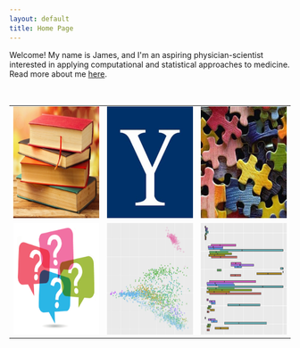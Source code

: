```yaml
---
layout: default
title: Home Page
---
```


Welcome! My name is James, and I'm an aspiring physician-scientist interested in applying computational and statistical approaches to medicine. Read more about me <a href="/about">here</a>.  
<br><br>

<table class="wide">
<tr>
  <td class="left">
    <a href="/archives/2017/08/22/book-list">
        <img src="/img/books.jpg" alt="Book List" title="Book List" style="width:200px;height:200px;">
    </a>
  </td>
  <td class="center">
    <a href="/archives/2017/08/21/yale-course-notes">
        <img src="/img/yale.jpg" alt="Yale Course Notes" title="Yale Course Notes" style="width:200px;height:200px;">
    </a>
  </td>
  <td class="right">
    <a href="/archives/2017/08/22/logic-problems">
        <img src="/img/puzzles.jpg" alt="Logic Problems" title="Logic Problems" style="width:200px;height:200px;">
    </a>
  </td>
</tr>
<tr>
  <td class="left">
    <a href="/archives/2017/08/22/36-questions">
        <img src="/img/questions.png" alt="36 Questions" title="36 Questions" style="width:200px;height:200px;">
    </a>
  </td>
  <td class="center">
    <a href="/archives/2017/08/22/gerstein-lab">
        <img src="/img/ercc.jpg" alt="ERCC RNA-Seq Visualization Tool" title="ERCC RNA-Seq Visualization Tool" style="width:200px;height:200px;">
    </a>
  </td>
  <td class="right">
    <a href="/archives/2017/08/22/zak-lab">
        <img src="/img/acmg.jpg" alt="Penetrance of ACMG-59 Cardiac Phenotypes" title="Penetrance of ACMG-59 Cardiac Phenotypes" style="width:200px;height:200px;">
    </a>
  </td>

</tr>
</table>